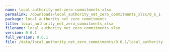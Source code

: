 ```yaml
---
name: local-authority-net-zero-commitments-xlsx
permalink: /downloads/local_authority_net_zero_commitments_xlsx/0_6_1
package: local_authority_net_zero_commitments
title: local_authority_net_zero_commitments_xlsx
filename: local_authority_net_zero_commitments.xlsx
version: 0.6.1
full_version: 0.6.1
file: /data/local_authority_net_zero_commitments/0.6.1/local_authority_net_zero_commitments.xlsx
---
```

